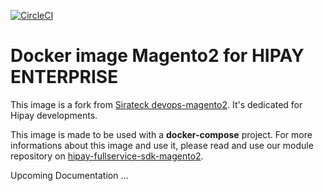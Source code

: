 [![CircleCI](https://circleci.com/gh/hipay/hipay-docker-magento2.svg?style=svg)](https://circleci.com/gh/hipay/hipay-docker-magento2)

# Docker image Magento2 for HIPAY ENTERPRISE 

This image is a fork from [Sirateck devops-magento2](https://github.com/sirateck/devops-magento2). It's dedicated for Hipay developments.

This image is made to be used with a **docker-compose** project.
For more informations about this image and use it, please read and use our module repository on [hipay-fullservice-sdk-magento2](https://github.com/hipay/hipay-fullservice-sdk-magento2).   

Upcoming Documentation ...
